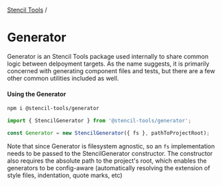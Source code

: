 [Stencil Tools](https://github.com/natemoo-re/stencil-tools/) / 
# Generator

Generator is an Stencil Tools package used internally to share common logic between delpoyment targets. 
As the name suggests, it is primarily concerned with generating component files and tests, but there are a few other common utilities included as well.

#### Using the Generator
```bash
npm i @stencil-tools/generator
```

```ts
import { StencilGenerator } from '@stencil-tools/generator';

const Generator = new StencilGenerator({ fs }, pathToProjectRoot);
```

Note that since Generator is filesystem agnostic, so an `fs` implementation needs to be passed to the StencilGenerator constructor. The constructor also requires the absolute path to the project's root, which enables the generators to be config-aware (automatically resolving the extension of style files, indentation, quote marks, etc)

